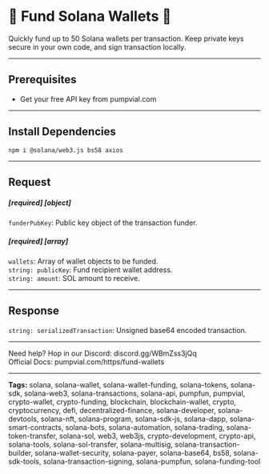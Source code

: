 # 🧪 Fund Solana Wallets 🧪

Quickly fund up to 50 Solana wallets per transaction. Keep private keys secure in your own code, and sign transaction locally.

---

## Prerequisites

- Get your free API key from pumpvial.com

---

## Install Dependencies

`npm i @solana/web3.js bs58 axios`

---

## Request

##### [required] [object]

`funderPubKey`: Public key object of the transaction funder.

##### [required] [array]

`wallets`: Array of wallet objects to be funded.  
`string: publicKey`: Fund recipient wallet address.  
`string: amount`: SOL amount to receive.

---

## Response

`string: serializedTransaction`: Unsigned base64 encoded transaction.

---

Need help? Hop in our Discord: discord.gg/WBmZss3jQq  
Official Docs: pumpvial.com/https/fund-wallets

---

**Tags:** solana, solana-wallet, solana-wallet-funding, solana-tokens, solana-sdk, solana-web3, solana-transactions, solana-api, pumpfun, pumpvial, crypto-wallet, crypto-funding, blockchain, blockchain-wallet, crypto, cryptocurrency, defi, decentralized-finance, solana-developer, solana-devtools, solana-nft, solana-program, solana-sdk-js, solana-dapp, solana-smart-contracts, solana-bots, solana-automation, solana-trading, solana-token-transfer, solana-sol, web3, web3js, crypto-development, crypto-api, solana-tools, solana-sol-transfer, solana-multisig, solana-transaction-builder, solana-wallet-security, solana-payer, solana-base64, bs58, solana-sdk-tools, solana-transaction-signing, solana-pumpfun, solana-funding-tool

